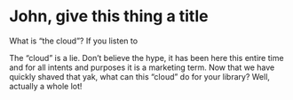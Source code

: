﻿John, give this thing a title
===

What is “the cloud”? If you listen to 

The “cloud” is a lie. Don’t believe the hype, it has been here this entire time and for all intents and purposes it is a marketing term. Now that we have quickly shaved that yak, what can this “cloud” do for your library? Well, actually a whole lot!
